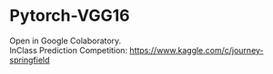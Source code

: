 # Pytorch-VGG16
Open in Google Colaboratory.  
InClass Prediction Competition: https://www.kaggle.com/c/journey-springfield
